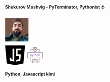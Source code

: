 #### Shukurov Mushvig - PyTerminator, Pythonist ⚓
<img src="mushvigshukurov.png" alt="Mushvig Shukurov" style="width:75px; height:75px; margin: 10px auto;">

<div style="display:flex;justify-content:flex-start; align-items:center;">
    <img src="java-script.png" alt="JavaScript" style="width:64px; height:64px; object-fit:contain;">
    <img src="development.png" alt="Python" style="width:64px; height:64px; object-fit:contain;">
</div>

#### Python, Javascript kimi